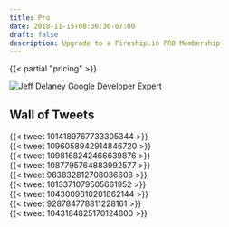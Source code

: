 ```yaml
---
title: Pro
date: 2018-11-15T08:36:36-07:00
draft: false
description: Upgrade to a Fireship.io PRO Membership
---
```


{{< partial "pricing" >}}



<div class="flex-center">
<img alt="Jeff Delaney Google Developer Expert" src="/img/pages/gde.png">
</div>

## Wall of Tweets

<div class="row">

<div class="col-xs-12 col-md-4">
{{< tweet 1014189767733305344 >}}
</div>

<div class="col-xs-12 col-md-4">
{{< tweet 1096058942914846720 >}}
</div>

<div class="col-xs-12 col-md-4">
{{< tweet 1098168242466639876 >}}
</div>

<div class="col-xs-12 col-md-4">
{{< tweet 1087795764883992577 >}}
</div>




<div class="col-xs-12 col-md-4">
{{< tweet 983832812708036608 >}}
</div>

<div class="col-xs-12 col-md-4">
{{< tweet 1013371079505661952 >}}
</div>

<div class="col-xs-12 col-md-4">
{{< tweet 1043009810201862144 >}}
</div>



<div class="col-xs-12 col-md-4">
{{< tweet 928784778811228161 >}}
</div>



<div class="col-xs-12 col-md-4">
{{< tweet 1043184825170124800 >}}
</div>


</div>
